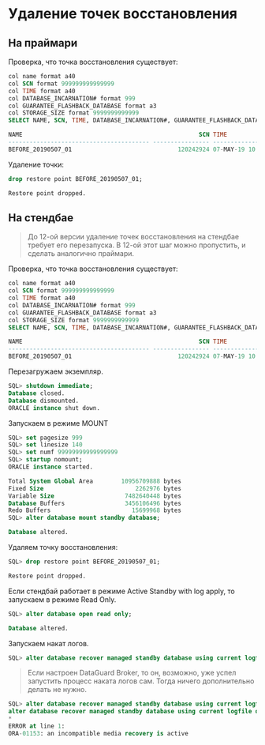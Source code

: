 # Удаление точек восстановления

## На праймари

Проверка, что точка восстановления существует:

```sql
col name format a40
col SCN format 999999999999999
col TIME format a40
col DATABASE_INCARNATION# format 999
col GUARANTEE_FLASHBACK_DATABASE format a3
col STORAGE_SIZE format 9999999999999
SELECT NAME, SCN, TIME, DATABASE_INCARNATION#, GUARANTEE_FLASHBACK_DATABASE, STORAGE_SIZE FROM V$RESTORE_POINT WHERE GUARANTEE_FLASHBACK_DATABASE='YES';

NAME                                                  SCN TIME                                     DATABASE_INCARNATION# GUA   STORAGE_SIZE
---------------------------------------- ---------------- ---------------------------------------- --------------------- --- --------------
BEFORE_20190507_01                              120242924 07-MAY-19 10.51.36.000000000 AM                              2 YES      209715200
```

Удаление точки:

```sql
drop restore point BEFORE_20190507_01;

Restore point dropped.
```

## На стендбае

> До 12-ой версии удаление точек восстановления на стендбае требует его перезапуска. В 12-ой этот шаг можно пропустить, и сделать аналогично праймари.

Проверка, что точка восстановления существует:

```sql
col name format a40
col SCN format 999999999999999
col TIME format a40
col DATABASE_INCARNATION# format 999
col GUARANTEE_FLASHBACK_DATABASE format a3
col STORAGE_SIZE format 9999999999999
SELECT NAME, SCN, TIME, DATABASE_INCARNATION#, GUARANTEE_FLASHBACK_DATABASE, STORAGE_SIZE FROM V$RESTORE_POINT WHERE GUARANTEE_FLASHBACK_DATABASE='YES';

NAME                                                  SCN TIME                                     DATABASE_INCARNATION# GUA   STORAGE_SIZE
---------------------------------------- ---------------- ---------------------------------------- --------------------- --- --------------
BEFORE_20190507_01                              120242924 07-MAY-19 10.51.36.000000000 AM                              2 YES      209715200
```

Перезагружаем экземпляр.

```sql
SQL> shutdown immediate;
Database closed.
Database dismounted.
ORACLE instance shut down.
```

Запускаем в режиме MOUNT

```sql
SQL> set pagesize 999
SQL> set linesize 140
SQL> set numf 99999999999999999
SQL> startup nomount;
ORACLE instance started.

Total System Global Area        10956709888 bytes
Fixed Size                          2262976 bytes
Variable Size                    7482640448 bytes
Database Buffers                 3456106496 bytes
Redo Buffers                       15699968 bytes
SQL> alter database mount standby database;

Database altered.
```

Удаляем точку восстановления:

```sql
SQL> drop restore point BEFORE_20190507_01;

Restore point dropped.
```

Если стендбай работает в режиме Active Standby with log apply, то запускаем в режиме Read Only.

```sql
SQL> alter database open read only;

Database altered.
```

Запускаем накат логов.

```sql
SQL> alter database recover managed standby database using current logfile disconnect from session;
```

> Если настроен DataGuard Broker, то он, возможно, уже успел запустить процесс наката логов сам. Тогда ничего дополнительно делать не нужно.

```sql
SQL> alter database recover managed standby database using current logfile disconnect from session;
alter database recover managed standby database using current logfile disconnect from session
*
ERROR at line 1:
ORA-01153: an incompatible media recovery is active
```